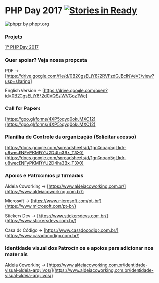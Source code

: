 # PHP Day 2017 [![Stories in Ready](https://badge.waffle.io/phppr/phpday-2017.png?label=ready&title=Ready)](https://waffle.io/phppr/phpday-2017)

<a href="http://phppr.org">
  <img src="https://avatars2.githubusercontent.com/u/6100493?v=3&s=200" alt="phppr" />
  by phppr.org
</a>

### Projeto

[1º PHP Day 2017](https://github.com/phppr/phpday-2017/projects/1)

### Quer apoiar? Veja nossa proposta

PDF -> [https://drive.google.com/file/d/0B2CgsELjY872RVFzdGJBclNVeVE/view?usp=sharing]

English Version -> [https://drive.google.com/open?id=0B2CgsELjY872d0VQSzlWVGozTWc]

### Call for Papers

[https://goo.gl/forms/4XP5oqyq0okuMXC12](https://goo.gl/forms/4XP5oqyq0okuMXC12)

### Planilha de Controle da organização (Solicitar acesso)

[https://docs.google.com/spreadsheets/d/1gn3noap5gLhdr-u8wecENFyPKMFtYU2D4ha3Bx_T3X0](https://docs.google.com/spreadsheets/d/1gn3noap5gLhdr-u8wecENFyPKMFtYU2D4ha3Bx_T3X0)

### Apoios e Patrócinios já firmados

Aldeia Coworking -> [https://www.aldeiacoworking.com.br/](https://www.aldeiacoworking.com.br/)

Microsoft -> [https://www.microsoft.com/pt-br/](https://www.microsoft.com/pt-br/)

Stickers Dev -> [https://www.stickersdevs.com.br/] (https://www.stickersdevs.com.br/)

Casa do Código -> [https://www.casadocodigo.com.br/] (https://www.casadocodigo.com.br/)

### Identidade visual dos Patrocínios e apoios para adicionar nos materiais

Aldeia Coworking -> [https://www.aldeiacoworking.com.br/identidade-visual-aldeia-arquivos/](https://www.aldeiacoworking.com.br/identidade-visual-aldeia-arquivos/)
